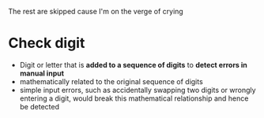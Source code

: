 The rest are skipped cause I'm on the verge of crying

# Check digit

- Digit or letter that is **added to a sequence of digits** to **detect errors in manual input**
- mathematically related to the original sequence of digits
- simple input errors, such as accidentally swapping two digits or wrongly entering a digit, would break this mathematical relationship and hence be detected